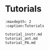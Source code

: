 # Tutorials

```{toctree}
:maxdepth: 2
:caption:Tutorials

tutorial_instr.md
tutorial_ant.md
tutorial_PA.md

```
